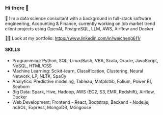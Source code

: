 ### Hi there 👋



🔭 I’m a data science consultant with a background in full-stack software engineering, Accounting & Finance, currently working on job market trend client projects using OpenAI, PostgreSQL, LLM, AWS, Airflow and Docker


👨‍💻 Look at my portfolio: https://www.linkedin.com/in/weicheng611/


#### SKILLS
* Programming: Python, SQL, Linux/Bash, VBA, Scala, Oracle, JavaScript, NoSQL, HTML/CSS
* Machine Learning: Scikit-learn, Classification, Clustering, Neural Network, LP, NLTK, SpaCy
* Analytics: Predictive modeling, Tableau, Matplotlib, Folium, Power BI, Seaborn
* Big Data: Spark, Hive, Hadoop, AWS (EC2, S3, EMR, Redshift), Airflow, Docker
* Web Development: Frontend - React, Bootstrap, Backend - Node.js, noSOL, Express, MongoDB, Mongoose


